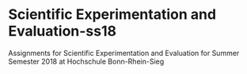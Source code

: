 # Scientific Experimentation and Evaluation-ss18
Assignments for Scientific Experimentation and Evaluation for Summer Semester 2018 at Hochschule Bonn-Rhein-Sieg 
